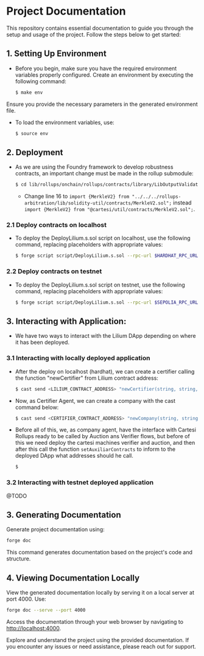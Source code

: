 # Project Documentation

This repository contains essential documentation to guide you through the setup and usage of the project. Follow the steps below to get started:

## 1. Setting Up Environment

- Before you begin, make sure you have the required environment variables properly configured. Create an environment by executing the following command:

    ```bash
    $ make env
    ```

Ensure you provide the necessary parameters in the generated environment file.

- To load the environment variables, use:

    ```bash
    $ source env
    ```

## 2. Deployment

- As we are using the Foundry framework to develop robustness contracts, an important change must be made in the rollup submodule:

    ```bash
    $ cd lib/rollups/onchain/rollups/contracts/library/LibOutputValidation.sol
    ```

    - Change line 16 to ```import {MerkleV2} from "../../../rollups-arbitration/lib/solidity-util/contracts/MerkleV2.sol";``` instead ```import {MerkleV2} from "@cartesi/util/contracts/MerkleV2.sol";```.

### 2.1 Deploy contracts on localhost

- To deploy the DeployLilium.s.sol script on localhost, use the following command, replacing placeholders with appropriate values:

    ```bash
    $ forge script script/DeployLilium.s.sol --rpc-url $HARDHAT_RPC_URL --private-key $PRIVATE_KEY_LILIUM_LOCALHOST --broadcast -vvvvv
    ```

### 2.2 Deploy contracts on testnet

- To deploy the DeployLilium.s.sol script on testnet, use the following command, replacing placeholders with appropriate values:

    ```bash
    $ forge script script/DeployLilium.s.sol --rpc-url $SEPOLIA_RPC_URL --private-key $PRIVATE_KEY_LILIUM --etherscan-api-key $ETHERSCAN_API_KEY --verify --broadcast -vvvvv
    ```

## 3. Interacting with Application:

- We have two ways to interact with the Lilium DApp depending on where it has been deployed.

### 3.1 Interacting with locally deployed application

- After the deploy on localhost (hardhat), we can create a certifier calling the function "newCertifier" from Lilium contract address:

    ```bash
    $ cast send <LILIUM_CONTRACT_ADDRESS> "newCertifier(string, string, address, string, string, uint8)" "QmRSAi9LVTuzN3zLu3kKeiESDug27gE3F6CFYvuMLFrt2C" "Verra" 0x70997970C51812dc3A010C7d01b50e0d17dc79C8 "VERRA" "VRR" 18 --rpc-url $HARDHAT_RPC_URL --private-key $PRIVATE_KEY_LILIUM_LOCALHOST
    ```

- Now, as Certifier Agent, we can create a company with the cast command below:

    ```bash
    $ cast send <CERTIFIER_CONTRACT_ADDRESS> "newCompany(string, string, string, string, uint256, uint256, address)" "QmQp9iagQS9uEQPV7hg5YGwWmCXxAs2ApyBCkpcu9ZAK6k" "Gerdau" "Brazil" "Steelworks" 1000000000000 10000 0x3C44CdDdB6a900fa2b585dd299e03d12FA4293BC --rpc-url $HARDHAT_RPC_URL --private-key $PRIVATE_KEY_CERTIFIER_LOCALHOST
    ```

- Before all of this, we, as company agent, have the interface with Cartesi Rollups ready to be called by Auction ans Verifier flows, but before of this we need deploy the cartesi machines verifier and auction, and then after this call the function ```setAuxiliarContracts``` to inform to the deployed DApp what addresses should he call.

    ```bash
    $ 
    ```

### 3.2 Interacting with testnet deployed application
@TODO

## 3. Generating Documentation

Generate project documentation using:

```bash
forge doc
```

This command generates documentation based on the project's code and structure.

## 4. Viewing Documentation Locally

View the generated documentation locally by serving it on a local server at port 4000. Use:

```bash
forge doc --serve --port 4000
```

Access the documentation through your web browser by navigating to <http://localhost:4000>.

Explore and understand the project using the provided documentation. If you encounter any issues or need assistance, please reach out for support.

